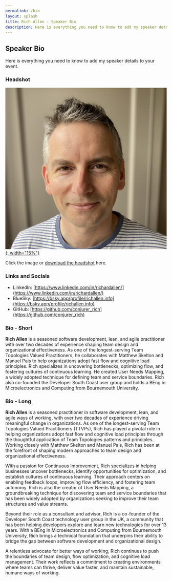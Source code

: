 ```yaml
---
permalink: /bio
layout: splash
title: Rich Allen - Speaker Bio
description: Here is everything you need to know to add my speaker details to your event.
---
```


## Speaker Bio

Here is everything you need to know to add my speaker details to your event.

### Headshot

[![Rich Allen Headshot](/assets/images/richallen.jpeg){: width="15%"}](https://richallen.info/assets/images/richallen.jpeg)

Click the image or [download the headshot](https://richallen.info/assets/images/richallen.jpeg) here.

### Links and Socials

- LinkedIn: [https://www.linkedin.com/in/richardallen/](https://www.linkedin.com/in/richardallen/)
- BlueSky: [https://bsky.app/profile/richallen.info](https://bsky.app/profile/richallen.info)
- GitHub: [https://github.com/conjurer_rich](https://github.com/conjurer_rich)

### Bio - Short

**Rich Allen** is a seasoned software development, lean, and agile practitioner with over two decades of experience shaping team design and organizational effectiveness. As one of the longest-serving Team Topologies Valued Practitioners, he collaborates with Matthew Skelton and Manuel Pais to help organizations adopt fast flow and cognitive load principles. Rich specializes in uncovering bottlenecks, optimizing flow, and fostering cultures of continuous learning. He created User Needs Mapping, a widely adopted technique for defining team and service boundaries. Rich also co-founded the Developer South Coast user group and holds a BEng in Microelectronics and Computing from Bournemouth University.

### Bio - Long

**Rich Allen** is a seasoned practitioner in software development, lean, and agile ways of working, with over two decades of experience driving meaningful change in organizations. As one of the longest-serving Team Topologies Valued Practitioners (TTVPs), Rich has played a pivotal role in helping organizations adopt fast flow and cognitive load principles through the thoughtful application of Team Topologies patterns and principles. Working closely with Matthew Skelton and Manuel Pais, Rich has been at the forefront of shaping modern approaches to team design and organizational effectiveness.

With a passion for Continuous Improvement, Rich specializes in helping businesses uncover bottlenecks, identify opportunities for optimization, and establish cultures of continuous learning. Their approach centers on enabling feedback loops, improving flow efficiency, and fostering team autonomy. Rich is also the creator of User Needs Mapping, a groundbreaking technique for discovering team and service boundaries that has been widely adopted by organizations seeking to improve their team structures and value streams.

Beyond their role as a consultant and advisor, Rich is a co-founder of the Developer South Coast technology user group in the UK, a community that has been helping developers explore and learn new technologies for over 13 years. With a BEng in Microelectronics and Computing from Bournemouth University, Rich brings a technical foundation that underpins their ability to bridge the gap between software development and organizational design.

A relentless advocate for better ways of working, Rich continues to push the boundaries of team design, flow optimization, and cognitive load management. Their work reflects a commitment to creating environments where teams can thrive, deliver value faster, and maintain sustainable, humane ways of working.
